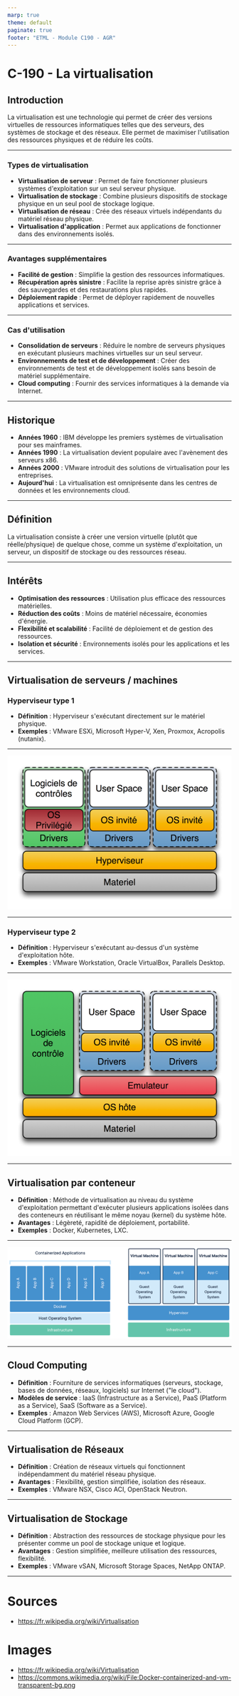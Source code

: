 ```yaml
---
marp: true
theme: default
paginate: true
footer: "ETML - Module C190 - AGR"
---
```

<!-- header: "C-190 - La virtualisation > Introduction" -->
# C-190 - La virtualisation

## Introduction

La virtualisation est une technologie qui permet de créer des versions virtuelles de ressources informatiques telles que des serveurs, des systèmes de stockage et des réseaux. Elle permet de maximiser l'utilisation des ressources physiques et de réduire les coûts.

---
<!-- header: "C-190 - La virtualisation > Introduction" -->
### Types de virtualisation
- **Virtualisation de serveur** : Permet de faire fonctionner plusieurs systèmes d'exploitation sur un seul serveur physique.
- **Virtualisation de stockage** : Combine plusieurs dispositifs de stockage physique en un seul pool de stockage logique.
- **Virtualisation de réseau** : Crée des réseaux virtuels indépendants du matériel réseau physique.
- **Virtualisation d'application** : Permet aux applications de fonctionner dans des environnements isolés.

---
<!-- header: "C-190 - La virtualisation > Introduction" -->
### Avantages supplémentaires
- **Facilité de gestion** : Simplifie la gestion des ressources informatiques.
- **Récupération après sinistre** : Facilite la reprise après sinistre grâce à des sauvegardes et des restaurations plus rapides.
- **Déploiement rapide** : Permet de déployer rapidement de nouvelles applications et services.

---
<!-- header: "C-190 - La virtualisation > Introduction" -->
### Cas d'utilisation
- **Consolidation de serveurs** : Réduire le nombre de serveurs physiques en exécutant plusieurs machines virtuelles sur un seul serveur.
- **Environnements de test et de développement** : Créer des environnements de test et de développement isolés sans besoin de matériel supplémentaire.
- **Cloud computing** : Fournir des services informatiques à la demande via Internet.

---

<!-- header: "C-190 - La virtualisation > Historique" -->
## Historique

- **Années 1960** : IBM développe les premiers systèmes de virtualisation pour ses mainframes.
- **Années 1990** : La virtualisation devient populaire avec l'avènement des serveurs x86.
- **Années 2000** : VMware introduit des solutions de virtualisation pour les entreprises.
- **Aujourd'hui** : La virtualisation est omniprésente dans les centres de données et les environnements cloud.

---

<!-- header: "C-190 - La virtualisation > Définition" -->
## Définition

La virtualisation consiste à créer une version virtuelle (plutôt que réelle/physique) de quelque chose, comme un système d'exploitation, un serveur, un dispositif de stockage ou des ressources réseau.

---

<!-- header: "C-190 - La virtualisation > Intérêts" -->
## Intérêts

- **Optimisation des ressources** : Utilisation plus efficace des ressources matérielles.
- **Réduction des coûts** : Moins de matériel nécessaire, économies d'énergie.
- **Flexibilité et scalabilité** : Facilité de déploiement et de gestion des ressources.
- **Isolation et sécurité** : Environnements isolés pour les applications et les services.

---

<!-- header: "C-190 - La virtualisation > Virtualisation de serveurs / machines" -->
## Virtualisation de serveurs / machines

### Hyperviseur type 1

- **Définition** : Hyperviseur s'exécutant directement sur le matériel physique.
- **Exemples** : VMware ESXi, Microsoft Hyper-V, Xen, Proxmox, Acropolis (nutanix).

---

![bg fit](./img/Diagramme_ArchiHyperviseur-Type1.png)




---

<!-- header: "C-190 - La virtualisation > Virtualisation de serveurs / machines" -->
### Hyperviseur type 2

- **Définition** : Hyperviseur s'exécutant au-dessus d'un système d'exploitation hôte.
- **Exemples** : VMware Workstation, Oracle VirtualBox, Parallels Desktop.

---

![bg fit](./img/Diagramme_ArchiEmulateur_Type2.png)

---

<!-- header: "C-190 - La virtualisation > Virtualisation par conteneur" -->
## Virtualisation par conteneur

- **Définition** : Méthode de virtualisation au niveau du système d'exploitation permettant d'exécuter plusieurs applications isolées dans des conteneurs en réutilisant le même noyau (kernel) du système hôte.
- **Avantages** : Légèreté, rapidité de déploiement, portabilité.
- **Exemples** : Docker, Kubernetes, LXC.

---

![bg fit](./img/Docker-containerized-and-vm-transparent-bg.png)

---

<!-- header: "C-190 - La virtualisation > Cloud Computing" -->
## Cloud Computing

- **Définition** : Fourniture de services informatiques (serveurs, stockage, bases de données, réseaux, logiciels) sur Internet ("le cloud").
- **Modèles de service** : IaaS (Infrastructure as a Service), PaaS (Platform as a Service), SaaS (Software as a Service).
- **Exemples** : Amazon Web Services (AWS), Microsoft Azure, Google Cloud Platform (GCP).

---

<!-- header: "C-190 - La virtualisation > Virtualisation de Réseaux" -->
## Virtualisation de Réseaux

- **Définition** : Création de réseaux virtuels qui fonctionnent indépendamment du matériel réseau physique.
- **Avantages** : Flexibilité, gestion simplifiée, isolation des réseaux.
- **Exemples** : VMware NSX, Cisco ACI, OpenStack Neutron.

---

<!-- header: "C-190 - La virtualisation > Virtualisation de Stockage" -->
## Virtualisation de Stockage

- **Définition** : Abstraction des ressources de stockage physique pour les présenter comme un pool de stockage unique et logique.
- **Avantages** : Gestion simplifiée, meilleure utilisation des ressources, flexibilité.
- **Exemples** : VMware vSAN, Microsoft Storage Spaces, NetApp ONTAP.

---
<!-- header: "C190 - Virtualisation > Sources" -->
# Sources
- https://fr.wikipedia.org/wiki/Virtualisation

# Images 
- https://fr.wikipedia.org/wiki/Virtualisation
- https://commons.wikimedia.org/wiki/File:Docker-containerized-and-vm-transparent-bg.png




